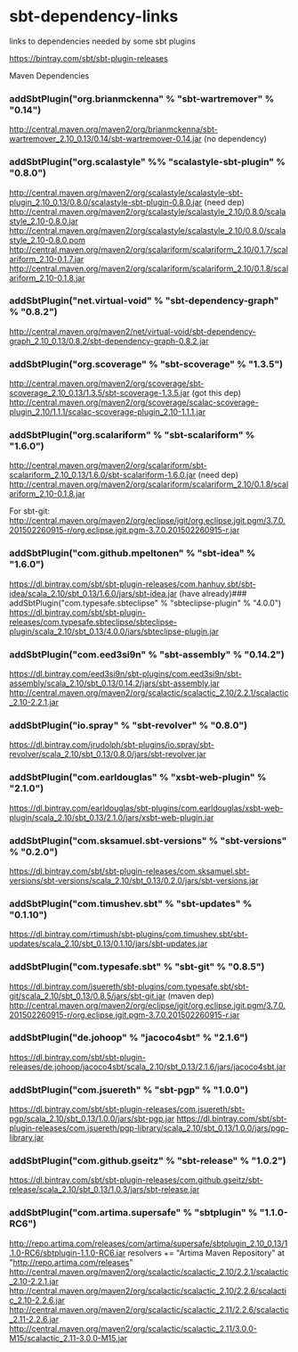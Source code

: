 # sbt-dependency-links
links to dependencies needed by some sbt plugins


https://bintray.com/sbt/sbt-plugin-releases

Maven Dependencies
### addSbtPlugin("org.brianmckenna" % "sbt-wartremover" % "0.14")
http://central.maven.org/maven2/org/brianmckenna/sbt-wartremover_2.10_0.13/0.14/sbt-wartremover-0.14.jar
(no dependency)
### addSbtPlugin("org.scalastyle" %% "scalastyle-sbt-plugin" % "0.8.0")
http://central.maven.org/maven2/org/scalastyle/scalastyle-sbt-plugin_2.10_0.13/0.8.0/scalastyle-sbt-plugin-0.8.0.jar
(need dep)
http://central.maven.org/maven2/org/scalastyle/scalastyle_2.10/0.8.0/scalastyle_2.10-0.8.0.jar
http://central.maven.org/maven2/org/scalastyle/scalastyle_2.10/0.8.0/scalastyle_2.10-0.8.0.pom
http://central.maven.org/maven2/org/scalariform/scalariform_2.10/0.1.7/scalariform_2.10-0.1.7.jar
http://central.maven.org/maven2/org/scalariform/scalariform_2.10/0.1.8/scalariform_2.10-0.1.8.jar
### addSbtPlugin("net.virtual-void" % "sbt-dependency-graph" % "0.8.2")
http://central.maven.org/maven2/net/virtual-void/sbt-dependency-graph_2.10_0.13/0.8.2/sbt-dependency-graph-0.8.2.jar
### addSbtPlugin("org.scoverage" % "sbt-scoverage" % "1.3.5")
http://central.maven.org/maven2/org/scoverage/sbt-scoverage_2.10_0.13/1.3.5/sbt-scoverage-1.3.5.jar
(got this dep)
http://central.maven.org/maven2/org/scoverage/scalac-scoverage-plugin_2.10/1.1.1/scalac-scoverage-plugin_2.10-1.1.1.jar
### addSbtPlugin("org.scalariform" % "sbt-scalariform" % "1.6.0")
http://central.maven.org/maven2/org/scalariform/sbt-scalariform_2.10_0.13/1.6.0/sbt-scalariform-1.6.0.jar
(need dep)
http://central.maven.org/maven2/org/scalariform/scalariform_2.10/0.1.8/scalariform_2.10-0.1.8.jar

For sbt-git:
http://central.maven.org/maven2/org/eclipse/jgit/org.eclipse.jgit.pgm/3.7.0.201502260915-r/org.eclipse.jgit.pgm-3.7.0.201502260915-r.jar

### addSbtPlugin("com.github.mpeltonen" % "sbt-idea" % "1.6.0")
https://dl.bintray.com/sbt/sbt-plugin-releases/com.hanhuy.sbt/sbt-idea/scala_2.10/sbt_0.13/1.6.0/jars/sbt-idea.jar
(have already)### addSbtPlugin("com.typesafe.sbteclipse" % "sbteclipse-plugin" % "4.0.0")
https://dl.bintray.com/sbt/sbt-plugin-releases/com.typesafe.sbteclipse/sbteclipse-plugin/scala_2.10/sbt_0.13/4.0.0/jars/sbteclipse-plugin.jar
### addSbtPlugin("com.eed3si9n" % "sbt-assembly" % "0.14.2")
https://dl.bintray.com/eed3si9n/sbt-plugins/com.eed3si9n/sbt-assembly/scala_2.10/sbt_0.13/0.14.2/jars/sbt-assembly.jar
http://central.maven.org/maven2/org/scalactic/scalactic_2.10/2.2.1/scalactic_2.10-2.2.1.jar
### addSbtPlugin("io.spray" % "sbt-revolver" % "0.8.0")
https://dl.bintray.com/jrudolph/sbt-plugins/io.spray/sbt-revolver/scala_2.10/sbt_0.13/0.8.0/jars/sbt-revolver.jar
### addSbtPlugin("com.earldouglas" % "xsbt-web-plugin" % "2.1.0")
https://dl.bintray.com/earldouglas/sbt-plugins/com.earldouglas/xsbt-web-plugin/scala_2.10/sbt_0.13/2.1.0/jars/xsbt-web-plugin.jar
### addSbtPlugin("com.sksamuel.sbt-versions" % "sbt-versions" % "0.2.0")
https://dl.bintray.com/sbt/sbt-plugin-releases/com.sksamuel.sbt-versions/sbt-versions/scala_2.10/sbt_0.13/0.2.0/jars/sbt-versions.jar
### addSbtPlugin("com.timushev.sbt" % "sbt-updates" % "0.1.10")
https://dl.bintray.com/rtimush/sbt-plugins/com.timushev.sbt/sbt-updates/scala_2.10/sbt_0.13/0.1.10/jars/sbt-updates.jar
### addSbtPlugin("com.typesafe.sbt" % "sbt-git" % "0.8.5")
https://dl.bintray.com/jsuereth/sbt-plugins/com.typesafe.sbt/sbt-git/scala_2.10/sbt_0.13/0.8.5/jars/sbt-git.jar
(maven dep) http://central.maven.org/maven2/org/eclipse/jgit/org.eclipse.jgit.pgm/3.7.0.201502260915-r/org.eclipse.jgit.pgm-3.7.0.201502260915-r.jar
### addSbtPlugin("de.johoop" % "jacoco4sbt" % "2.1.6")
https://dl.bintray.com/sbt/sbt-plugin-releases/de.johoop/jacoco4sbt/scala_2.10/sbt_0.13/2.1.6/jars/jacoco4sbt.jar

### addSbtPlugin("com.jsuereth" % "sbt-pgp" % "1.0.0")
https://dl.bintray.com/sbt/sbt-plugin-releases/com.jsuereth/sbt-pgp/scala_2.10/sbt_0.13/1.0.0/jars/sbt-pgp.jar
https://dl.bintray.com/sbt/sbt-plugin-releases/com.jsuereth/pgp-library/scala_2.10/sbt_0.13/1.0.0/jars/pgp-library.jar
<dependency name="dispatch-http_2.10" conf="compile->default(compile)" rev="0.8.10" org="net.databinder"/>
### addSbtPlugin("com.github.gseitz" % "sbt-release" % "1.0.2")
https://dl.bintray.com/sbt/sbt-plugin-releases/com.github.gseitz/sbt-release/scala_2.10/sbt_0.13/1.0.3/jars/sbt-release.jar
### addSbtPlugin("com.artima.supersafe" % "sbtplugin" % "1.1.0-RC6")
http://repo.artima.com/releases/com/artima/supersafe/sbtplugin_2.10_0.13/1.1.0-RC6/sbtplugin-1.1.0-RC6.jar
resolvers += "Artima Maven Repository" at "http://repo.artima.com/releases"
http://central.maven.org/maven2/org/scalactic/scalactic_2.10/2.2.1/scalactic_2.10-2.2.1.jar
http://central.maven.org/maven2/org/scalactic/scalactic_2.10/2.2.6/scalactic_2.10-2.2.6.jar
http://central.maven.org/maven2/org/scalactic/scalactic_2.11/2.2.6/scalactic_2.11-2.2.6.jar
http://central.maven.org/maven2/org/scalactic/scalactic_2.11/3.0.0-M15/scalactic_2.11-3.0.0-M15.jar
